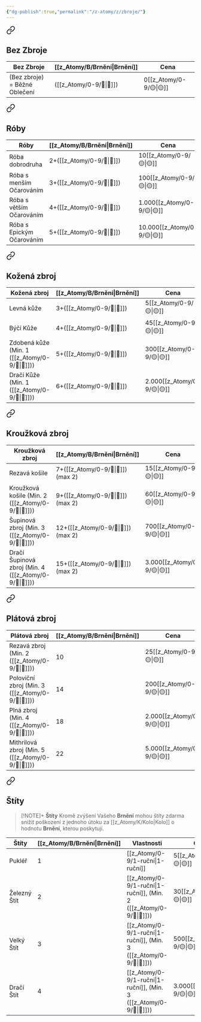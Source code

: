 ```yaml
---
{"dg-publish":true,"permalink":"/z-atomy/z/zbroje/"}
---
```



<div class="transclusion internal-embed is-loaded"><a class="markdown-embed-link" href="/z-atomy/b/bez-zbroje/" aria-label="Open link"><svg xmlns="http://www.w3.org/2000/svg" width="24" height="24" viewBox="0 0 24 24" fill="none" stroke="currentColor" stroke-width="2" stroke-linecap="round" stroke-linejoin="round" class="svg-icon lucide-link"><path d="M10 13a5 5 0 0 0 7.54.54l3-3a5 5 0 0 0-7.07-7.07l-1.72 1.71"></path><path d="M14 11a5 5 0 0 0-7.54-.54l-3 3a5 5 0 0 0 7.07 7.07l1.71-1.71"></path></svg></a><div class="markdown-embed">




## Bez Zbroje

| **Bez Zbroje**                | **[[z_Atomy/B/Brnění\|Brnění]]** | **Cena** |
| ----------------------------- | -------------- | -------- |
| (Bez zbroje) = Běžné Oblečení | ([[z_Atomy/0-9/🎯\|🎯]])        | 0[[z_Atomy/0-9/🟡\|🟡]]      |


</div></div>


<div class="transclusion internal-embed is-loaded"><a class="markdown-embed-link" href="/z-atomy/r/roby/" aria-label="Open link"><svg xmlns="http://www.w3.org/2000/svg" width="24" height="24" viewBox="0 0 24 24" fill="none" stroke="currentColor" stroke-width="2" stroke-linecap="round" stroke-linejoin="round" class="svg-icon lucide-link"><path d="M10 13a5 5 0 0 0 7.54.54l3-3a5 5 0 0 0-7.07-7.07l-1.72 1.71"></path><path d="M14 11a5 5 0 0 0-7.54-.54l-3 3a5 5 0 0 0 7.07 7.07l1.71-1.71"></path></svg></a><div class="markdown-embed">




## Róby

| **Róby**                  | **[[z_Atomy/B/Brnění\|Brnění]]** | **Cena** |
| ------------------------- | -------------- | -------- |
| Róba dobrodruha           | 2+([[z_Atomy/0-9/🎯\|🎯]])      | 10[[z_Atomy/0-9/🟡\|🟡]]     |
| Róba s menším Očarováním  | 3+([[z_Atomy/0-9/🎯\|🎯]])      | 100[[z_Atomy/0-9/🟡\|🟡]]    |
| Róba s větším Očarováním  | 4+([[z_Atomy/0-9/🎯\|🎯]])      | 1.000[[z_Atomy/0-9/🟡\|🟡]]  |
| Róba s Epickým Očarováním | 5+([[z_Atomy/0-9/🎯\|🎯]])      | 10.000[[z_Atomy/0-9/🟡\|🟡]] |


</div></div>


<div class="transclusion internal-embed is-loaded"><a class="markdown-embed-link" href="/z-atomy/k/kozena-zbroj/" aria-label="Open link"><svg xmlns="http://www.w3.org/2000/svg" width="24" height="24" viewBox="0 0 24 24" fill="none" stroke="currentColor" stroke-width="2" stroke-linecap="round" stroke-linejoin="round" class="svg-icon lucide-link"><path d="M10 13a5 5 0 0 0 7.54.54l3-3a5 5 0 0 0-7.07-7.07l-1.72 1.71"></path><path d="M14 11a5 5 0 0 0-7.54-.54l-3 3a5 5 0 0 0 7.07 7.07l1.71-1.71"></path></svg></a><div class="markdown-embed">




## Kožená zbroj

| **Kožená zbroj**              | **[[z_Atomy/B/Brnění\|Brnění]]** | **Cena** |
| ----------------------------- | -------------- | -------- |
| Levná kůže                    | 3+([[z_Atomy/0-9/🎯\|🎯]])      | 5[[z_Atomy/0-9/🟡\|🟡]]      |
| Býčí Kůže                     | 4+([[z_Atomy/0-9/🎯\|🎯]])      | 45[[z_Atomy/0-9/🟡\|🟡]]     |
| Zdobená kůže (Min. 1 ([[z_Atomy/0-9/💪\|💪]])) | 5+([[z_Atomy/0-9/🎯\|🎯]])      | 300[[z_Atomy/0-9/🟡\|🟡]]    |
| Dračí Kůže (Min. 1 ([[z_Atomy/0-9/💪\|💪]]))   | 6+([[z_Atomy/0-9/🎯\|🎯]])      | 2.000[[z_Atomy/0-9/🟡\|🟡]]  |


</div></div>


<div class="transclusion internal-embed is-loaded"><a class="markdown-embed-link" href="/z-atomy/k/krouzkova-zbroj/" aria-label="Open link"><svg xmlns="http://www.w3.org/2000/svg" width="24" height="24" viewBox="0 0 24 24" fill="none" stroke="currentColor" stroke-width="2" stroke-linecap="round" stroke-linejoin="round" class="svg-icon lucide-link"><path d="M10 13a5 5 0 0 0 7.54.54l3-3a5 5 0 0 0-7.07-7.07l-1.72 1.71"></path><path d="M14 11a5 5 0 0 0-7.54-.54l-3 3a5 5 0 0 0 7.07 7.07l1.71-1.71"></path></svg></a><div class="markdown-embed">




## Kroužková zbroj

| **Kroužková zbroj**                    | **[[z_Atomy/B/Brnění\|Brnění]]**      | **Cena** |
| -------------------------------------- | ------------------- | -------- |
| Rezavá košile                          | 7+([[z_Atomy/0-9/🎯\|🎯]]) (max 2)  | 15[[z_Atomy/0-9/🟡\|🟡]]     |
| Kroužková košile (Min. 2 ([[z_Atomy/0-9/💪\|💪]]))     | 9+([[z_Atomy/0-9/🎯\|🎯]]) (max 2)  | 60[[z_Atomy/0-9/🟡\|🟡]]     |
| Šupinová zbroj (Min. 3 ([[z_Atomy/0-9/💪\|💪]]))       | 12+([[z_Atomy/0-9/🎯\|🎯]]) (max 2) | 700[[z_Atomy/0-9/🟡\|🟡]]    |
| Dračí Šupinová zbroj (Min. 4 ([[z_Atomy/0-9/💪\|💪]])) | 15+([[z_Atomy/0-9/🎯\|🎯]]) (max 2) | 3.000[[z_Atomy/0-9/🟡\|🟡]]  |


</div></div>


<div class="transclusion internal-embed is-loaded"><a class="markdown-embed-link" href="/z-atomy/p/platova-zbroj/" aria-label="Open link"><svg xmlns="http://www.w3.org/2000/svg" width="24" height="24" viewBox="0 0 24 24" fill="none" stroke="currentColor" stroke-width="2" stroke-linecap="round" stroke-linejoin="round" class="svg-icon lucide-link"><path d="M10 13a5 5 0 0 0 7.54.54l3-3a5 5 0 0 0-7.07-7.07l-1.72 1.71"></path><path d="M14 11a5 5 0 0 0-7.54-.54l-3 3a5 5 0 0 0 7.07 7.07l1.71-1.71"></path></svg></a><div class="markdown-embed">




## Plátová zbroj

| **Plátová zbroj**                  | **[[z_Atomy/B/Brnění\|Brnění]]** | **Cena** |
| ---------------------------------- | -------------- | -------- |
| Rezavá zbroj (Min. 2 ([[z_Atomy/0-9/💪\|💪]]))     | 10             | 25[[z_Atomy/0-9/🟡\|🟡]]     |
| Poloviční zbroj (Min. 3 ([[z_Atomy/0-9/💪\|💪]]))  | 14             | 200[[z_Atomy/0-9/🟡\|🟡]]    |
| Plná zbroj (Min. 4 ([[z_Atomy/0-9/💪\|💪]]))       | 18             | 2.000[[z_Atomy/0-9/🟡\|🟡]]  |
| Mithrilová zbroj (Min. 5 ([[z_Atomy/0-9/💪\|💪]])) | 22             | 5.000[[z_Atomy/0-9/🟡\|🟡]]  |


</div></div>


<div class="transclusion internal-embed is-loaded"><a class="markdown-embed-link" href="/z-atomy/s/stity/" aria-label="Open link"><svg xmlns="http://www.w3.org/2000/svg" width="24" height="24" viewBox="0 0 24 24" fill="none" stroke="currentColor" stroke-width="2" stroke-linecap="round" stroke-linejoin="round" class="svg-icon lucide-link"><path d="M10 13a5 5 0 0 0 7.54.54l3-3a5 5 0 0 0-7.07-7.07l-1.72 1.71"></path><path d="M14 11a5 5 0 0 0-7.54-.54l-3 3a5 5 0 0 0 7.07 7.07l1.71-1.71"></path></svg></a><div class="markdown-embed">




## Štíty
> [!NOTE]+ **Štíty**
> Kromě zvýšení Vašeho **Brnění** mohou štíty zdarma snížit poškození z jednoho útoku za [[z_Atomy/K/Kolo\|Kolo]] o hodnotu **Brnění**, kterou poskytují.

| **Štíty**    | **[[z_Atomy/B/Brnění\|Brnění]]** | Vlastnosti                     | **Cena** |
| ------------ | -------------- | ------------------------------ | -------- |
| Pukléř       | 1              | [[z_Atomy/0-9/1-ruční\|1-ruční]]                    | 5[[z_Atomy/0-9/🟡\|🟡]]      |
| Železný Štít | 2              | [[z_Atomy/0-9/1-ruční\|1-ruční]], (Min. 2 ([[z_Atomy/0-9/💪\|💪]])) | 30[[z_Atomy/0-9/🟡\|🟡]]     |
| Velký Štít   | 3              | [[z_Atomy/0-9/1-ruční\|1-ruční]], (Min. 3 ([[z_Atomy/0-9/💪\|💪]])) | 500[[z_Atomy/0-9/🟡\|🟡]]    |
| Dračí Štít   | 4              | [[z_Atomy/0-9/1-ruční\|1-ruční]], (Min. 3 ([[z_Atomy/0-9/💪\|💪]])) | 3.000[[z_Atomy/0-9/🟡\|🟡]]  |


</div></div>

